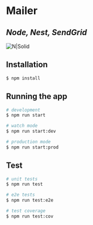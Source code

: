 # Mailer
## _Node, Nest, SendGrid_
![N|Solid](https://i.ytimg.com/vi/_LE4UwBEOP4/maxresdefault.jpg)

## Installation

```bash
$ npm install
```

## Running the app

```bash
# development
$ npm run start

# watch mode
$ npm run start:dev

# production mode
$ npm run start:prod
```

## Test

```bash
# unit tests
$ npm run test

# e2e tests
$ npm run test:e2e

# test coverage
$ npm run test:cov
```
